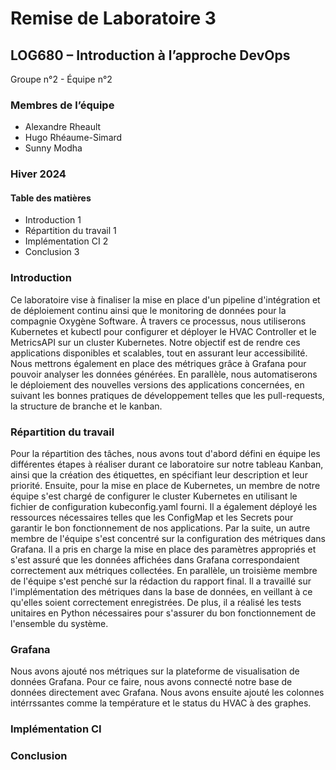 # Remise de Laboratoire 3

## LOG680 – Introduction à l’approche DevOps

Groupe n°2 - Équipe n°2

### Membres de l’équipe

- Alexandre Rheault
- Hugo Rhéaume-Simard
- Sunny Modha

### Hiver 2024

#### Table des matières

- Introduction 1
- Répartition du travail 1
- Implémentation CI 2
- Conclusion 3

### Introduction

Ce laboratoire vise à finaliser la mise en place d'un pipeline d'intégration et de déploiement continu ainsi que le monitoring de données pour la compagnie Oxygène Software. À travers ce processus, nous utiliserons Kubernetes et kubectl pour configurer et déployer le HVAC Controller et le MetricsAPI sur un cluster Kubernetes. Notre objectif est de rendre ces applications disponibles et scalables, tout en assurant leur accessibilité. Nous mettrons également en place des métriques grâce à Grafana pour pouvoir analyser les données générées. En parallèle, nous automatiserons le déploiement des nouvelles versions des applications concernées, en suivant les bonnes pratiques de développement telles que les pull-requests, la structure de branche et le kanban.

### Répartition du travail

Pour la répartition des tâches, nous avons tout d'abord défini en équipe les différentes étapes à réaliser durant ce laboratoire sur notre tableau Kanban, ainsi que la création des étiquettes, en spécifiant leur description et leur priorité. Ensuite, pour la mise en place de Kubernetes, un membre de notre équipe s'est chargé de configurer le cluster Kubernetes en utilisant le fichier de configuration kubeconfig.yaml fourni. Il a également déployé les ressources nécessaires telles que les ConfigMap et les Secrets pour garantir le bon fonctionnement de nos applications. Par la suite, un autre membre de l'équipe s'est concentré sur la configuration des métriques dans Grafana. Il a pris en charge la mise en place des paramètres appropriés et s'est assuré que les données affichées dans Grafana correspondaient correctement aux métriques collectées. En parallèle, un troisième membre de l'équipe s'est penché sur la rédaction du rapport final. Il a travaillé sur l'implémentation des métriques dans la base de données, en veillant à ce qu'elles soient correctement enregistrées. De plus, il a réalisé les tests unitaires en Python nécessaires pour s'assurer du bon fonctionnement de l'ensemble du système.

### Grafana

Nous avons ajouté nos métriques sur la plateforme de visualisation de données Grafana. Pour ce faire, nous avons connecté notre base de données directement avec Grafana. Nous avons ensuite ajouté les colonnes intérrssantes comme la température et le status du HVAC à des graphes.

### Implémentation CI



### Conclusion
